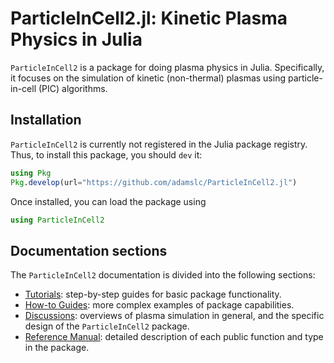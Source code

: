 # ParticleInCell2.jl: Kinetic Plasma Physics in Julia

`ParticleInCell2` is a package for doing plasma physics in Julia. Specifically,
it focuses on the simulation of kinetic (non-thermal) plasmas using
particle-in-cell (PIC) algorithms.

## Installation
`ParticleInCell2` is currently not registered in the Julia package registry.
Thus, to install this package, you should `dev` it:
```julia
using Pkg
Pkg.develop(url="https://github.com/adamslc/ParticleInCell2.jl")
```

Once installed, you can load the package using
```julia
using ParticleInCell2
```

## Documentation sections
The `ParticleInCell2` documentation is divided into the following sections:
- [Tutorials](@ref): step-by-step guides for basic package functionality.
- [How-to Guides](@ref): more complex examples of package capabilities.
- [Discussions](@ref): overviews of plasma simulation in general, and the specific
  design of the `ParticleInCell2` package.
- [Reference Manual](@ref): detailed description of each public function and
  type in the package.
